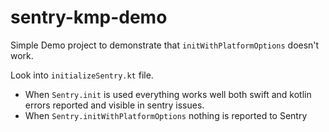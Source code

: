# sentry-kmp-demo

Simple Demo project to demonstrate that `initWithPlatformOptions` doesn't work.

Look into `initializeSentry.kt` file. 

- When `Sentry.init` is used everything works well both swift and kotlin errors reported and visible in sentry issues.
- When `Sentry.initWithPlatformOptions` nothing is reported to Sentry

